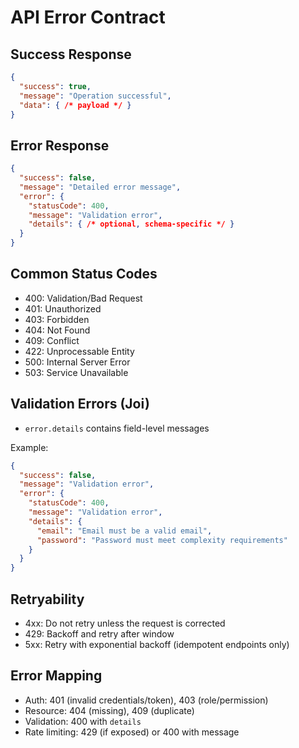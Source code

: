 # API Error Contract

## Success Response
```json
{
  "success": true,
  "message": "Operation successful",
  "data": { /* payload */ }
}
```

## Error Response
```json
{
  "success": false,
  "message": "Detailed error message",
  "error": {
    "statusCode": 400,
    "message": "Validation error",
    "details": { /* optional, schema-specific */ }
  }
}
```

## Common Status Codes
- 400: Validation/Bad Request
- 401: Unauthorized
- 403: Forbidden
- 404: Not Found
- 409: Conflict
- 422: Unprocessable Entity
- 500: Internal Server Error
- 503: Service Unavailable

## Validation Errors (Joi)
- `error.details` contains field-level messages

Example:
```json
{
  "success": false,
  "message": "Validation error",
  "error": {
    "statusCode": 400,
    "message": "Validation error",
    "details": {
      "email": "Email must be a valid email",
      "password": "Password must meet complexity requirements"
    }
  }
}
```

## Retryability
- 4xx: Do not retry unless the request is corrected
- 429: Backoff and retry after window
- 5xx: Retry with exponential backoff (idempotent endpoints only)

## Error Mapping
- Auth: 401 (invalid credentials/token), 403 (role/permission)
- Resource: 404 (missing), 409 (duplicate)
- Validation: 400 with `details`
- Rate limiting: 429 (if exposed) or 400 with message
